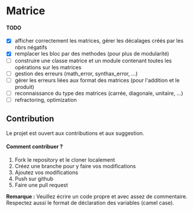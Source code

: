 # Matrice


#### TODO

- [x] afficher correctement les matrices, gérer les décalages créés par les nbrs négatifs
- [x] remplacer les bloc par des methodes (pour plus de modularité)
- [ ] construire une classe matrice et un module contenant toutes les opérations sur les matrices
- [ ] gestion des erreurs (math_error, synthax_error, ...)
- [ ] gérer les erreurs liées aux format des matrices (pour l'addition et le produit)
- [ ] reconnaissance du type des matrices (carrée, diagonale, unitaire, ...)
- [ ] refractoring, optimization 

## Contribution

Le projet est ouvert aux contributions et aux suggestion.

#### Comment contribuer ?

1. Fork le repository et le cloner localement
2. Créez une branche pour y faire vos modifications
3. Ajoutez vos modifications
4. Push sur github
5. Faire une pull request

**Remarque :** Veuillez écrire un code propre et avec assez de commentaire. Respectez aussi le format de déclaration des variables (camel case). 